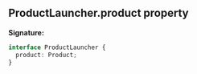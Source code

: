 ## ProductLauncher.product property

**Signature:**

```typescript
interface ProductLauncher {
  product: Product;
}
```
